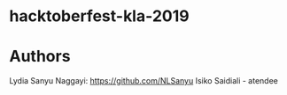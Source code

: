 # hacktoberfest-kla-2019

# Authors
Lydia Sanyu Naggayi: https://github.com/NLSanyu
Isiko Saidiali - atendee